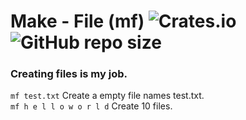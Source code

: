 # Make - File (mf) ![Crates.io](https://img.shields.io/crates/d/mf?style=flat-square) ![GitHub repo size](https://img.shields.io/github/repo-size/clientcrash/mf?style=flat-square)
### Creating files is my job.
`mf test.txt` Create a empty file names test.txt.  
`mf h e l l o w o r l d` Create 10 files.
